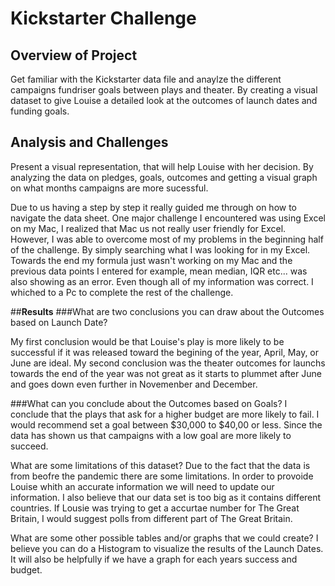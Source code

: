 # **Kickstarter Challenge**
## Overview of Project
Get familiar with the Kickstarter data file and anaylze the different campaigns fundriser goals between plays and theater. By creating a visual dataset to give Louise a detailed look at the outcomes of launch dates and funding goals. 
## Analysis and Challenges 

Present a visual representation, that will help Louise with her decision. By analyzing the data on pledges, goals, outcomes and getting a visual graph on what months campaigns are more sucessful.

Due to us having a step by step it really guided me through on how to navigate the data sheet. One major challenge I encountered was using Excel on my Mac, I realized that Mac us not really user friendly for Excel. However, I was able to overcome most of my problems in the beginning half of the challenge. By simply searching what I was looking for in my Excel. Towards the end my formula just wasn't working on my Mac and the previous data points I entered for example, mean median, IQR etc... was also showing as an error. Even though all of my information was correct. I whiched to a Pc to complete the rest of the challenge.

##**Results**
###What are two conclusions you can draw about the Outcomes based on Launch Date?

My first conclusion would be that Louise's play is more likely to be successful if it was released toward the begining of the year, April, May, or June are ideal. My second conclusion was the theater outcomes for launchs towards the end of the year was not great as it starts to plummet after June and goes down even further in Novemenber and December.

###What can you conclude about the Outcomes based on Goals?
I conclude that the plays that ask for a higher budget are more likely to fail. I would recommend set a goal between $30,000 to $40,00 or less. Since the data has shown us that campaigns with a low goal are more likely to succeed.

 What are some limitations of this dataset?
 Due to the fact that the data is from beofre the pandemic there are some limitations. In order to provoide Louise whith an accurate information we will need to update our information. I also believe that our data set is too big as it contains different countries. If Lousie was trying to get a accurtae number for The Great Britain, I would suggest polls from different part of The Great Britain. 
 
 What are some other possible tables and/or graphs that we could create?
I believe you can do a Histogram to visualize the results of the Launch Dates. It will also be helpfully if we have a graph for each years success and budget. 
